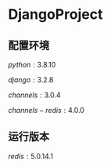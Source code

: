 # DjangoProject
## 配置环境

$python:3.8.10$

$django:3.2.8$

$channels:3.0.4$

$channels-redis:4.0.0$

## 运行版本

$redis:5.0.14.1$
